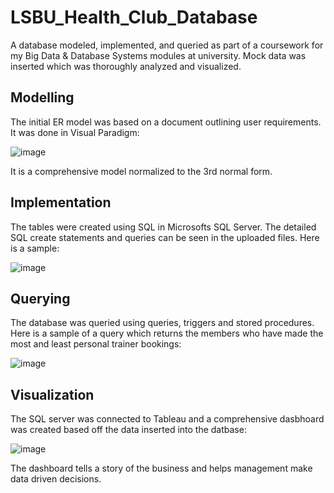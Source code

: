 # LSBU_Health_Club_Database

A database modeled, implemented, and queried as part of a coursework for my Big Data & Database Systems modules at university. Mock data was inserted which was thoroughly analyzed and visualized.

## Modelling 

The initial ER model was based on a document outlining user requirements. It was done in Visual Paradigm: 

![image](https://user-images.githubusercontent.com/74903538/169573601-405b2ecf-e3b9-46e7-ac9a-c6c977acdaaa.png)

It is a comprehensive model normalized to the 3rd normal form. 

## Implementation

The tables were created using SQL in Microsofts SQL Server. The detailed SQL create statements and queries can be seen in the uploaded files. Here is a sample: 

![image](https://user-images.githubusercontent.com/74903538/169574713-a93a8377-7f01-4940-a4a5-21b0f5e3c657.png)

## Querying 

The database was queried using queries, triggers and stored procedures. Here is a sample of a query which returns the members who have made the most and least personal trainer bookings: 

![image](https://user-images.githubusercontent.com/74903538/169575152-c55f0583-6c69-42dc-a430-635e3c6bee20.png)


## Visualization 

The SQL server was connected to Tableau and a comprehensive dasbhoard was created based off the data inserted into the datbase: 

![image](https://user-images.githubusercontent.com/74903538/169575400-1845fc0f-e8c9-4a0a-ac9c-6b125dfb7539.png)

The dashboard tells a story of the business and helps management make data driven decisions. 

